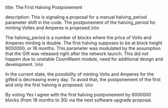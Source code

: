 title: The First Halving Postponement

description: This is signaling a proposal for a manual halving_period parameter shift in the code. The postponement of the halving_period for minting Voltes and Amperes is proposed.\n\n

The halving_period is a number of blocks where the price of Volts and Amperes minting is double. The first halving supposes to be at block height 9000000, or 18 months. This parameter was modulated by the assumption that the Gift was released right after the network launch. This did not happen due to unstable CosmWasm module, need for additional design and development. \n\n

In the current state, the possibility of minting Volts and Amperes for the gifted is decreasing every day. To avoid that, the postponement of the first and only the first halving is proposed. \n\n

By voting Yes I agree with the first halving postponement by 6000000 blocks (from 18 months to 30) via the next software upgrade proposal.
